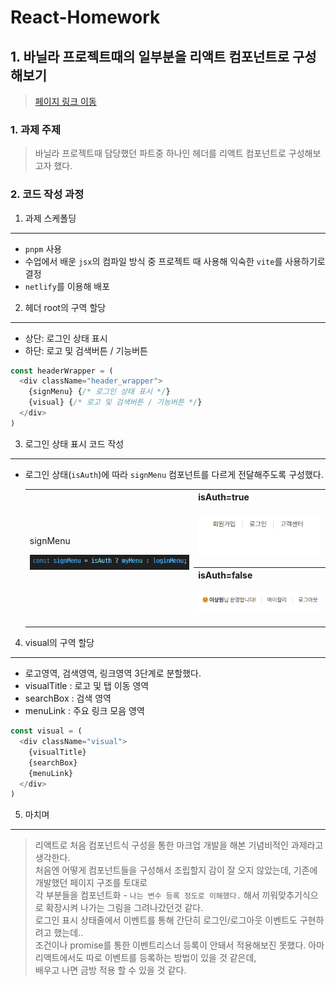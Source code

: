 # React-Homework

## 1. 바닐라 프로젝트때의 일부분을 리액트 컴포넌트로 구성해보기
> [페이지 링크 이동](https://react-sang01.netlify.app/)


### 1. 과제 주제
> 바닐라 프로젝트때 담당했던 파트중 하나인 헤더를 리액트 컴포넌트로 구성해보고자 했다.

### 2. 코드 작성 과정

1) 과제 스케폴딩
---
- `pnpm` 사용
- 수업에서 배운 `jsx`의 컴파일 방식 중 프로젝트 때 사용해 익숙한 `vite`를 사용하기로 결정
- `netlify`를 이용해 배포

2) 헤더 root의 구역 할당
---
- 상단: 로그인 상태 표시
- 하단: 로고 및 검색버튼 / 기능버튼
```js
const headerWrapper = (
  <div className="header_wrapper">
    {signMenu} {/* 로그인 상태 표시 */}
    {visual} {/* 로고 및 검색버튼 / 기능버튼 */}
  </div>
)
```

3) 로그인 상태 표시 코드 작성
---
- 로그인 상태(`isAuth`)에 따라 `signMenu` 컴포넌트를 다르게 전달해주도록 구성했다.

  <table>
    <tr>
      <td rowspan="4">
        signMenu<br />

  ![signmenu](./screenshots/signMenu.png)
      </td>
      <th>isAuth=true</th>
    </tr>
    <td>
      
  ![auth_false](./screenshots/isAuth-false.png)
    </td>
    <tr>
      <th>isAuth=false</th>
    </tr>
      <td>
        
  ![auth_true](./screenshots/isAuth-true.png)
    </td>  
  
  </table>  


4) visual의 구역 할당
---
- 로고영역, 검색영역, 링크영역 3단계로 분할했다.
- visualTitle : 로고 및 탭 이동 영역
- searchBox : 검색 영역
- menuLink : 주요 링크 모음 영역
```js
const visual = (
  <div className="visual">
    {visualTitle}
    {searchBox}
    {menuLink}
  </div>
)
```

5) 마치며
---
> 리액트로 처음 컴포넌트식 구성을 통한 마크업 개발을 해본 기념비적인 과제라고 생각한다. <br />
> 처음엔 어떻게 컴포넌트들을 구성해서 조립할지 감이 잘 오지 않았는데, 기존에 개발했던 페이지 구조를 토대로 <br />
> 각 부분들을 컴포넌트화 - `나는 변수 등록 정도로 이해했다.` 해서 끼워맞추기식으로 확장시켜 나가는 그림을 그려나갔던것 같다.<br />
> 로그인 표시 상태줄에서 이벤트를 통해 간단히 로그인/로그아웃 이벤트도 구현하려고 했는데.. <br />
> 조건이나 promise를 통한 이벤트리스너 등록이 안돼서 적용해보진 못했다. 아마 리액트에서도 따로 이벤트를 등록하는 방법이 있을 것 같은데, <br /> 
> 배우고 나면 금방 적용 할 수 있을 것 같다.
